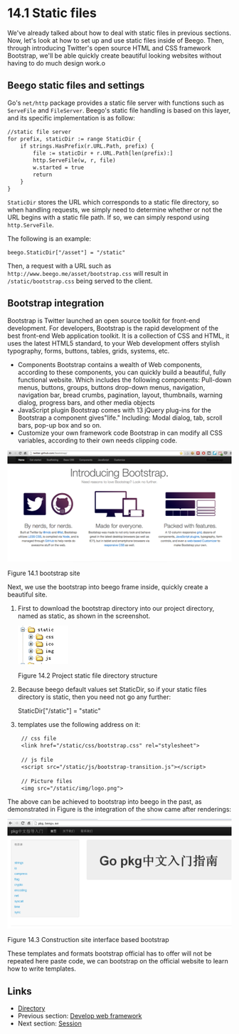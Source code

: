 # 14.1 Static files

We've already talked about how to deal with static files in previous sections. Now, let's look at how to set up and use static files inside of Beego. Then, through introducing Twitter's open source HTML and CSS framework Bootstrap, we'll be able quickly create beautiful looking websites without having to do much design work.o 

## Beego static files and settings

Go's `net/http` package provides a static file server with functions such as `ServeFile` and `FileServer`. Beego's static file handling is based on this layer, and its specific implementation is as follow: 

	//static file server
	for prefix, staticDir := range StaticDir {
		if strings.HasPrefix(r.URL.Path, prefix) {
			file := staticDir + r.URL.Path[len(prefix):]
			http.ServeFile(w, r, file)
			w.started = true
			return
		}
	}

`StaticDir` stores the URL which corresponds to a static file directory, so when handling requests, we simply need to determine whether or not the URL begins with a static file path. If so, we can simply respond using `http.ServeFile`. 

The following is an example: 

	beego.StaticDir["/asset"] = "/static"

Then, a request with a URL such as `http://www.beego.me/asset/bootstrap.css` will result in `/static/bootstrap.css` being served to the client.

## Bootstrap integration

Bootstrap is Twitter launched an open source toolkit for front-end development. For developers, Bootstrap is the rapid development of the best front-end Web application toolkit. It is a collection of CSS and HTML, it uses the latest HTML5 standard, to your Web development offers stylish typography, forms, buttons, tables, grids, systems, etc.

- Components
Bootstrap contains a wealth of Web components, according to these components, you can quickly build a beautiful, fully functional website. Which includes the following components:
Pull-down menus, buttons, groups, buttons drop-down menus, navigation, navigation bar, bread crumbs, pagination, layout, thumbnails, warning dialog, progress bars, and other media objects
- JavaScript plugin
Bootstrap comes with 13 jQuery plug-ins for the Bootstrap a component gives"life." Including:
Modal dialog, tab, scroll bars, pop-up box and so on.
- Customize your own framework code
Bootstrap in can modify all CSS variables, according to their own needs clipping code.

![](images/14.1.bootstrap.png?raw=true)

Figure 14.1 bootstrap site

Next, we use the bootstrap into beego frame inside, quickly create a beautiful site.

1. First to download the bootstrap directory into our project directory, named as static, as shown in the screenshot.

	![](images/14.1.bootstrap2.png?raw=true)
	
	Figure 14.2 Project static file directory structure

2. Because beego default values ​​set StaticDir, so if your static files directory is static, then you need not go any further:

	StaticDir["/static"] = "static"

3. templates use the following address on it:

		// css file
		<link href="/static/css/bootstrap.css" rel="stylesheet">

		// js file
		<script src="/static/js/bootstrap-transition.js"></script>

		// Picture files
		<img src="/static/img/logo.png">

The above can be achieved to bootstrap into beego in the past, as demonstrated in Figure is the integration of the show came after renderings:

![](images/14.1.bootstrap3.png?raw=true)

Figure 14.3 Construction site interface based bootstrap

These templates and formats bootstrap official has to offer will not be repeated here paste code, we can bootstrap on the official website to learn how to write templates.

## Links

- [Directory](preface.md)
- Previous section: [Develop web framework](14.0.md)
- Next section: [Session](14.2.md)
